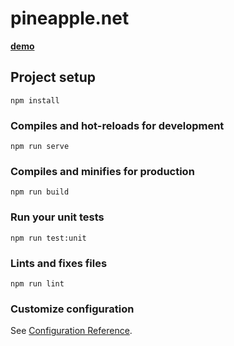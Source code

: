 # pineapple.net

[**demo**](https://garevna.github.io/pineapple.net/)

## Project setup
```
npm install
```

### Compiles and hot-reloads for development
```
npm run serve
```

### Compiles and minifies for production
```
npm run build
```

### Run your unit tests
```
npm run test:unit
```

### Lints and fixes files
```
npm run lint
```

### Customize configuration
See [Configuration Reference](https://cli.vuejs.org/config/).
